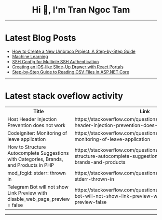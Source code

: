 <h1 align="center">Hi 👋, I'm Tran Ngoc Tam</h1>

---

# Latest Blog Posts 
<!-- BLOG-POST-LIST:START -->
- [How to Create a New Umbraco Project: A Step-by-Step Guide](https://dev.to/shekhartarare/how-to-create-a-new-umbraco-project-a-step-by-step-guide-4bel)
- [Machine Learning](https://dev.to/pouyasonej/machine-learning-59jf)
- [SSH Config for Multiple SSH Authentication](https://dev.to/mikhaelesa/ssh-config-for-multiple-ssh-authentication-58jc)
- [Creating an iOS-like Slide-Up Drawer with React Portals](https://dev.to/vikas_bansal_9782d825ae5d/a-journey-through-creating-an-ios-like-slide-up-drawer-in-react-with-typescript-and-react-portals-1lok)
- [Step-by-Step Guide to Reading CSV Files in ASP.NET Core](https://dev.to/shekhartarare/step-by-step-guide-to-reading-csv-files-in-aspnet-core-5ca)
<!-- BLOG-POST-LIST:END -->

---

# Latest stack oveflow activity
<table>
  <tr><th>Title</th><th>Link</th></tr>
  <!-- STACKOVERFLOW:START --><tr><td>Host Header Injection Prevention does not work</td><td>https://stackoverflow.com/questions/78711543/host-header-injection-prevention-does-not-work</td></tr><tr><td>Codeigniter: Monitoring of leave application</td><td>https://stackoverflow.com/questions/78711483/codeigniter-monitoring-of-leave-application</td></tr><tr><td>How to Structure Autocomplete Suggestions with Categories, Brands, and Products in PHP</td><td>https://stackoverflow.com/questions/78711460/how-to-structure-autocomplete-suggestions-with-categories-brands-and-products</td></tr><tr><td>mod_fcgid: stderr: thrown in</td><td>https://stackoverflow.com/questions/78711453/mod-fcgid-stderr-thrown-in</td></tr><tr><td>Telegram Bot will not show Link Preview with disable_web_page_preview = false</td><td>https://stackoverflow.com/questions/78711408/telegram-bot-will-not-show-link-preview-with-disable-web-page-preview-false</td></tr><!-- STACKOVERFLOW:END -->
</table>

---


